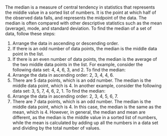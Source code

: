 The median is a measure of central tendency in statistics that represents the middle value in a sorted list of numbers. It is the point at which half of the observed data falls, and represents the midpoint of the data. The median is often compared with other descriptive statistics such as the mean (average), mode, and standard deviation.
To find the median of a set of data, follow these steps:
1. Arrange the data in ascending or descending order.
2. If there is an odd number of data points, the median is the middle data point in the list.
3. If there is an even number of data points, the median is the average of the two middle data points in the list.
For example, consider the following data set: 4, 4, 6, 3, and 2. To find the median:
1. Arrange the data in ascending order: 2, 3, 4, 4, 6.
2. There are 5 data points, which is an odd number. The median is the middle data point, which is 4.
In another example, consider the following data set: 3, 5, 7, 4, 6, 2, 1. To find the median:
1. Arrange the data in ascending order: 2, 3, 4, 5, 6, 7.
2. There are 7 data points, which is an odd number. The median is the middle data point, which is 4.
In this case, the median is the same as the mean, which is 4. However, in general, the median and mean are different, as the median is the middle value in a sorted list of numbers, while the mean is calculated by adding up all the numbers in a data set and dividing by the total number of values.
